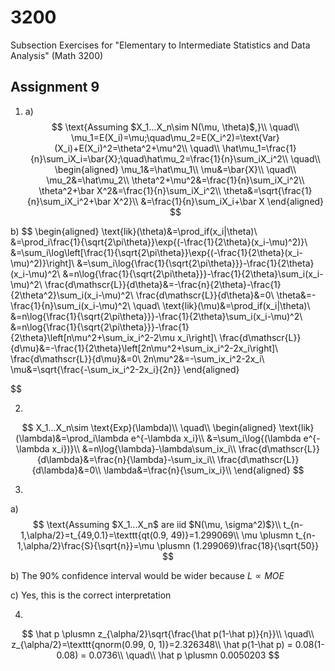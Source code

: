 # 3200
Subsection Exercises for "Elementary to Intermediate Statistics and Data Analysis" (Math 3200)


## Assignment 9

1. a)
$$
\text{Assuming $X_1...X_n\sim N(\mu, \theta)$,}\\
\quad\\
\mu_1=E(X_i)=\mu;\quad\mu_2=E(X_i^2)=\text{Var}(X_i)+E(X_i)^2=\theta^2+\mu^2\\
\quad\\
\hat\mu_1=\frac{1}{n}\sum_iX_i=\bar{X};\quad\hat\mu_2=\frac{1}{n}\sum_iX_i^2\\
\quad\\
\begin{aligned}
    \mu_1&=\hat\mu_1\\
    \mu&=\bar{X}\\
    \quad\\
    \mu_2&=\hat\mu_2\\
    \theta^2+\mu^2&=\frac{1}{n}\sum_iX_i^2\\
    \theta^2+\bar X^2&=\frac{1}{n}\sum_iX_i^2\\
    \theta&=\sqrt{\frac{1}{n}\sum_iX_i^2+\bar X^2}\\
    &=\frac{1}{n}\sum_iX_i+\bar X
\end{aligned}
$$

b)
$$
\begin{aligned}
    \text{lik}(\theta)&=\prod_if(x_i|\theta)\\
    &=\prod_i\frac{1}{\sqrt{2\pi\theta}}\exp{(-\frac{1}{2\theta}(x_i-\mu)^2)}\\
    &=\sum_i\log\left[\frac{1}{\sqrt{2\pi\theta}}\exp{(-\frac{1}{2\theta}(x_i-\mu)^2)}\right]\\
    &=\sum_i\log{\frac{1}{\sqrt{2\pi\theta}}}-\frac{1}{2\theta}(x_i-\mu)^2\\
    &=n\log{\frac{1}{\sqrt{2\pi\theta}}}-\frac{1}{2\theta}\sum_i(x_i-\mu)^2\\
    \frac{d\mathscr{L}}{d\theta}&=-\frac{n}{2\theta}-\frac{1}{2\theta^2}\sum_i(x_i-\mu)^2\\
    \frac{d\mathscr{L}}{d\theta}&=0\\
    \theta&=-\frac{1}{n}\sum_i(x_i-\mu)^2\\
    \quad\\
    \text{lik}(\mu)&=\prod_if(x_i|\theta)\\
    &=n\log{\frac{1}{\sqrt{2\pi\theta}}}-\frac{1}{2\theta}\sum_i(x_i-\mu)^2\\
    &=n\log{\frac{1}{\sqrt{2\pi\theta}}}-\frac{1}{2\theta}\left[n\mu^2+\sum_ix_i^2-2\mu x_i\right]\\
    \frac{d\mathscr{L}}{d\mu}&=-\frac{1}{2\theta}\left[2n\mu^2+\sum_ix_i^2-2x_i\right]\\
    \frac{d\mathscr{L}}{d\mu}&=0\\
    2n\mu^2&=-\sum_ix_i^2-2x_i\\
    \mu&=\sqrt{\frac{-\sum_ix_i^2-2x_i}{2n}}
\end{aligned}

$$

2.
$$
X_1...X_n\sim \text{Exp}(\lambda)\\
\quad\\
\begin{aligned}
    \text{lik}(\lambda)&=\prod_i\lambda e^{-\lambda x_i}\\
    &=\sum_i\log{(\lambda e^{-\lambda x_i})}\\
    &=n\log{\lambda}-\lambda\sum_ix_i\\
    \frac{d\mathscr{L}}{d\lambda}&=\frac{n}{\lambda}-\sum_ix_i\\
    \frac{d\mathscr{L}}{d\lambda}&=0\\
    \lambda&=\frac{n}{\sum_ix_i}\\
\end{aligned}
$$

3.
a)
$$
\text{Assuming $X_1...X_n$ are iid $N(\mu, \sigma^2)$}\\
t_{n-1,\alpha/2}=t_{49,0.1}=\texttt{qt(0.9, 49)}=1.299069\\
\mu \plusmn t_{n-1,\alpha/2}\frac{S}{\sqrt{n}}=\mu \plusmn (1.299069)\frac{18}{\sqrt{50}}
$$

b) The 90% confidence interval would be wider because $L \propto MOE$

c) Yes, this is the correct interpretation

4. 
$$
\hat p \plusmn z_{\alpha/2}\sqrt{\frac{\hat p(1-\hat p)}{n}}\\
\quad\\
z_{\alpha/2}=\texttt{qnorm(0.99, 0, 1)}=2.326348\\
\hat p(1-\hat p) = 0.08(1-0.08) = 0.0736\\
\quad\\
\hat p \plusmn 0.0050203
$$
